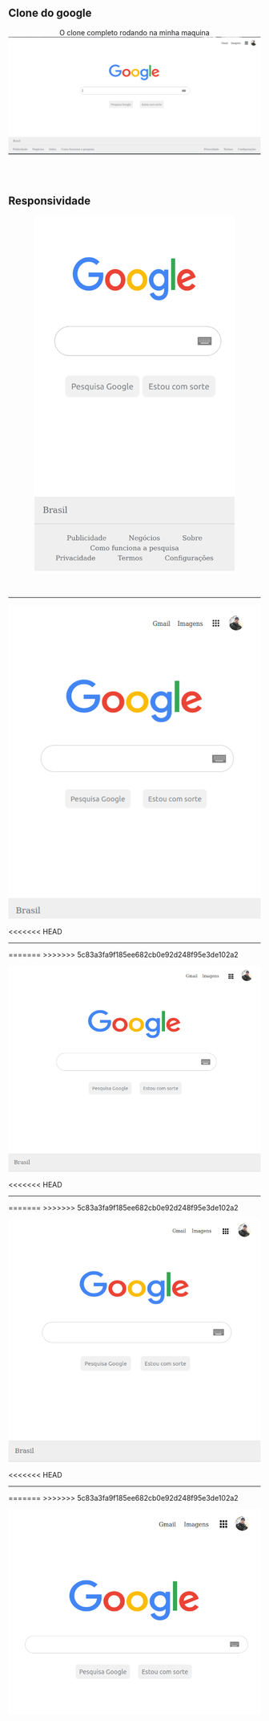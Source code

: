 ## Clone do google

<p align="center">
  <span>O clone completo rodando na minha maquina</span>
  <img src="./images/clone.png">
</p>
<br>
<br>

## Responsividade


<p align="center">
  <img src="./images/responsiva1.png" width="400">
</p>
<br>



<hr>

<p align="center">
  <img src="./images/responsiva2.png">
</p>

<<<<<<< HEAD
<hr>
=======
>>>>>>> 5c83a3fa9f185ee682cb0e92d248f95e3de102a2

<p align="center">
  <img src="./images/responsiva4.png">
</p>

<<<<<<< HEAD
<hr>
=======
>>>>>>> 5c83a3fa9f185ee682cb0e92d248f95e3de102a2

<p align="center">
  <img src="./images/responsiva3.png">
</p>

<<<<<<< HEAD
<hr>
=======
>>>>>>> 5c83a3fa9f185ee682cb0e92d248f95e3de102a2

<p align="center">
  <img src="./images/responsiva5.png">
</p>


